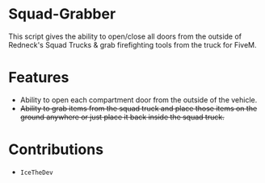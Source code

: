 # Squad-Grabber
This script gives the ability to open/close all doors from the outside of Redneck's Squad Trucks &amp; grab firefighting tools from the truck for FiveM.

# Features
- Ability to open each compartment door from the outside of the vehicle.
- ~~Ability to grab items from the squad truck and place those items on the ground anywhere or just place it back inside the squad truck.~~

# Contributions
- `IceTheDev`
